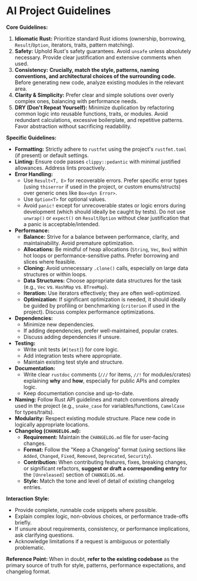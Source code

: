 # AI Project Guidelines

**Core Guidelines:**

1. **Idiomatic Rust:** Prioritize standard Rust idioms (ownership, borrowing, `Result`/`Option`, iterators, traits, pattern matching).
2. **Safety:** Uphold Rust's safety guarantees. Avoid `unsafe` unless absolutely necessary. Provide clear justification and extensive comments when used.
3. **Consistency:** **Crucially, match the style, patterns, naming conventions, and architectural choices of the surrounding code.** Before generating new code, analyze existing modules in the relevant area.
4. **Clarity & Simplicity:** Prefer clear and simple solutions over overly complex ones, balancing with performance needs.
5. **DRY (Don't Repeat Yourself):** Minimize duplication by refactoring common logic into reusable functions, traits, or modules. Avoid redundant calculations, excessive boilerplate, and repetitive patterns. Favor abstraction without sacrificing readability.

**Specific Guidelines:**

- **Formatting:** Strictly adhere to `rustfmt` using the project's `rustfmt.toml` (if present) or default settings.
- **Linting:** Ensure code passes `clippy::pedantic` with minimal justified allowances. Address lints proactively.
- **Error Handling:**
  - Use `Result<T, E>` for recoverable errors. Prefer specific error types (using `thiserror` if used in the project, or custom enums/structs) over generic ones like `Box<dyn Error>`.
  - Use `Option<T>` for optional values.
  - Avoid `panic!` except for unrecoverable states or logic errors during development (which should ideally be caught by tests). Do not use `unwrap()` or `expect()` on `Result`/`Option` without clear justification that a panic is acceptable/intended.
- **Performance:**
  - **Balance:** Strive for a balance between performance, clarity, and maintainability. Avoid premature optimization.
  - **Allocations:** Be mindful of heap allocations (`String`, `Vec`, `Box`) within hot loops or performance-sensitive paths. Prefer borrowing and slices where feasible.
  - **Cloning:** Avoid unnecessary `.clone()` calls, especially on large data structures or within loops.
  - **Data Structures:** Choose appropriate data structures for the task (e.g., `Vec` vs. `HashMap` vs. `BTreeMap`).
  - **Iteration:** Use iterators effectively; they are often well-optimized.
  - **Optimization:** If significant optimization is needed, it should ideally be guided by profiling or benchmarking (`criterion` if used in the project). Discuss complex performance optimizations.
- **Dependencies:**
  - Minimize new dependencies.
  - If adding dependencies, prefer well-maintained, popular crates.
  - Discuss adding dependencies if unsure.
- **Testing:**
  - Write unit tests (`#[test]`) for core logic.
  - Add integration tests where appropriate.
  - Maintain existing test style and structure.
- **Documentation:**
  - Write clear `rustdoc` comments (`///` for items, `//!` for modules/crates) explaining **why** and **how**, especially for public APIs and complex logic.
  - Keep documentation concise and up-to-date.
- **Naming:** Follow Rust API guidelines and match conventions already used in the project (e.g., `snake_case` for variables/functions, `CamelCase` for types/traits).
- **Modularity:** Respect existing module structure. Place new code in logically appropriate locations.
- **Changelog (`CHANGELOG.md`):**
  - **Requirement:** Maintain the `CHANGELOG.md` file for user-facing changes.
  - **Format:** Follow the "Keep a Changelog" format (using sections like `Added`, `Changed`, `Fixed`, `Removed`, `Deprecated`, `Security`).
  - **Contribution:** When contributing features, fixes, breaking changes, or significant refactors, **suggest or draft a corresponding entry** for the `[Unreleased]` section of `CHANGELOG.md`.
  - **Style:** Match the tone and level of detail of existing changelog entries.

**Interaction Style:**

- Provide complete, runnable code snippets where possible.
- Explain complex logic, non-obvious choices, or performance trade-offs briefly.
- If unsure about requirements, consistency, or performance implications, ask clarifying questions.
- Acknowledge limitations if a request is ambiguous or potentially problematic.

**Reference Point:** When in doubt, **refer to the existing codebase** as the primary source of truth for style, patterns, performance expectations, and changelog format.
